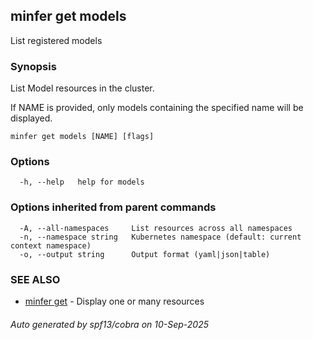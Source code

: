 ## minfer get models

List registered models

### Synopsis

List Model resources in the cluster. 

If NAME is provided, only models containing the specified name will be displayed.

```
minfer get models [NAME] [flags]
```

### Options

```
  -h, --help   help for models
```

### Options inherited from parent commands

```
  -A, --all-namespaces     List resources across all namespaces
  -n, --namespace string   Kubernetes namespace (default: current context namespace)
  -o, --output string      Output format (yaml|json|table)
```

### SEE ALSO

* [minfer get](minfer_get.md)	 - Display one or many resources

###### Auto generated by spf13/cobra on 10-Sep-2025
